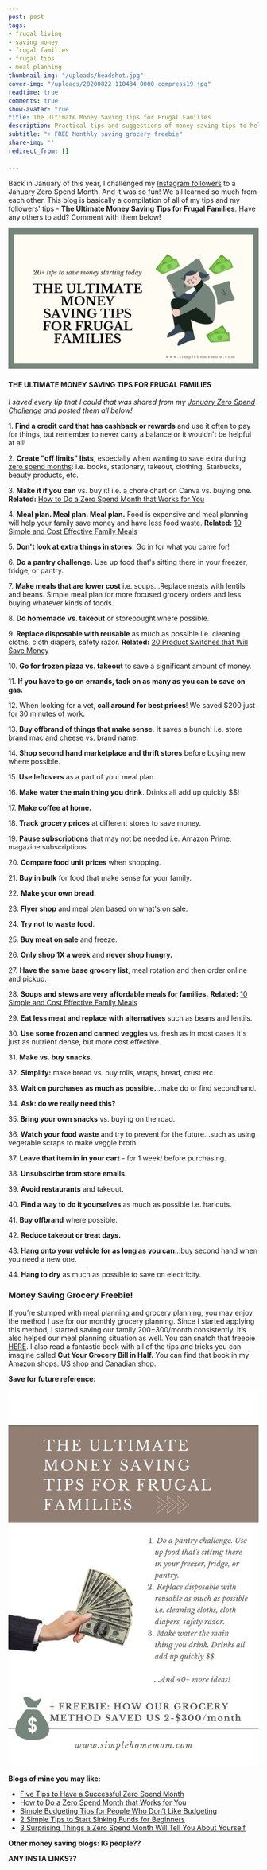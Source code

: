 ```yaml
---
post: post
tags:
- frugal living
- saving money
- frugal families
- frugal tips
- meal planning
thumbnail-img: "/uploads/headshot.jpg"
cover-img: "/uploads/20200822_110434_0000_compress19.jpg"
readtime: true
comments: true
show-avatar: true
title: The Ultimate Money Saving Tips for Frugal Families
description: Practical tips and suggestions of money saving tips to help families
subtitle: "+ FREE Monthly saving grocery freebie"
share-img: ''
redirect_from: []

---
```

Back in January of this year, I challenged my [Instagram followers](www.instagram.com/simplehomemom) to a January Zero Spend Month. And it was so fun! We all learned so much from each other. This blog is basically a compilation of all of my tips and my followers' tips - **The Ultimate Money Saving Tips for Frugal Families**. Have any others to add? Comment with them below!

![A picture of a lady sitting with money around her.](/uploads/the-ultimate-saving-money-tips-shm.jpg "The ultimate money saving tips for frugal families SHM")

#### **THE ULTIMATE MONEY SAVING TIPS FOR FRUGAL FAMILIES**

_I saved every tip that I could that was shared from my_ [_January Zero Spend Challenge_](https://www.simplehomemom.com/how-to-do-a-zero-spend-month-that-works-for-you/) _and posted them all below!_

1\. **Find a credit card that has cashback or rewards** and use it often to pay for things, but remember to never carry a balance or it wouldn't be helpful at all!

2\. **Create "off limits" lists**, especially when wanting to save extra during [zero spend months](https://www.simplehomemom.com/3-surprising-things-a-zero-spend-month-will-tell-you-about-yourself/): i.e. books, stationary, takeout, clothing, Starbucks, beauty products, etc.

3\. **Make it if you can** vs. buy it! i.e. a chore chart on Canva vs. buying one. **Related:** [How to Do a Zero Spend Month that Works for You](https://www.simplehomemom.com/how-to-do-a-zero-spend-month-that-works-for-you/)

4\. **Meal plan. Meal plan. Meal plan.** Food is expensive and meal planning will help your family save money and have less food waste. **Related:** [10 Simple and Cost Effective Family Meals](https://www.simplehomemom.com/10-simple-and-cost-effective-family-meals/)

5\. **Don't look at extra things in stores.** Go in for what you came for!

6\. **Do a pantry challenge.** Use up food that's sitting there in your freezer, fridge, or pantry.

7\. **Make meals that are lower cost** i.e. soups...Replace meats with lentils and beans. Simple meal plan for more focused grocery orders and less buying whatever kinds of foods.

8\. **Do homemade** **vs. takeout** or storebought where possible.

9\. **Replace disposable with reusable** as much as possible i.e. cleaning cloths, cloth diapers, safety razor. **Related:** [20 Product Switches that Will Save Money](https://www.simplehomemom.com/20-product-switches-that-will-save-money/)

10\. **Go for frozen pizza vs. takeout** to save a significant amount of money.

11\. **If you have to go on errands, tack on as many as you can to save on gas.**

12\. When looking for a vet, **call around for best prices**! We saved $200 just for 30 minutes of work.

13\. **Buy offbrand of things that make sense**. It saves a bunch! i.e. store brand mac and cheese vs. brand name.

14\. **Shop second hand marketplace and thrift stores** before buying new where possible.

15\. **Use leftovers** as a part of your meal plan.

16\. **Make water the main thing you drink**. Drinks all add up quickly $$!

17\. **Make coffee at home.**

18\. **Track grocery prices** at different stores to save money.

19\. **Pause subscriptions** that may not be needed i.e. Amazon Prime, magazine subscriptions.

20\. **Compare food unit prices** when shopping.

21\. **Buy in bulk** for food that make sense for your family.

22\. **Make your own bread.**

23\. **Flyer shop** and meal plan based on what's on sale.

24\. **Try not to waste food**.

25\. **Buy meat on sale** and freeze.

26\. **Only shop 1X a week** and **never shop hungry.**

27\. **Have the same base grocery list**, meal rotation and then order online and pickup.

28\. **Soups and stews are very affordable meals for families.** **Related:** [10 Simple and Cost Effective Family Meals]( https://www.simplehomemom.com/10-simple-and-cost-effective-family-meals/)

29\. **Eat less meat and replace with alternatives** such as beans and lentils.

30\. **Use some frozen and canned veggies** vs. fresh as in most cases it's just as nutrient dense, but more cost effective.

31\. **Make vs. buy snacks.**

32\. **Simplify:** make bread vs. buy rolls, wraps, bread, crust etc.

33\. **Wait on purchases as much as possible.**..make do or find secondhand.

34\. **Ask: do we really need this?**

35\. **Bring your own snacks** vs. buying on the road.

36\. **Watch your food waste** and try to prevent for the future...such as using vegetable scraps to make veggie broth.

37\. **Leave that item in in your cart** - for 1 week! before purchasing.

38\. **Unsubscirbe from store emails.**

39\. **Avoid restaurants** and takeout.

40\. **Find a way to do it yourselves** as much as possible i.e. haricuts.

41\. **Buy offbrand** where possible.

42\. **Reduce takeout or treat days.**

43\. **Hang onto your vehicle for as long as you can**...buy second hand when you need a new one.

44\. **Hang to dry** as much as possible to save on electricity.

### Money Saving Grocery Freebie!

If you’re stumped with meal planning and grocery planning, you may enjoy the method I use for our monthly grocery planning. Since I started applying this method, I started saving our family $200-$300/month consistently. It’s also helped our meal planning situation as well. You can snatch that freebie [HERE](https://mailchi.mp/82b428a1e609/our-grocery-planning-method ). I also read a fantastic book with all of the tips and tricks you can imagine called **Cut Your Grocery Bill in Half.** You can find that book in my Amazon shops: [US shop](www.amazon.com/shop/simplehomemom)  and [Canadian shop](www.amazon.ca/shop/simplehomemom).

**Save for future reference:**

![A blog graphic overview with three tips showing a hand holding money.](/uploads/www-simplehomemom-com.jpg "The Ultimate Money Saving Tips for Frugal Families 2")

**Blogs of mine you may like:**

* [Five Tips to Have a Successful Zero Spend Month](https://www.simplehomemom.com/five-tips-to-have-a-successful-zero-spend-month/)
* [How to Do a Zero Spend Month that Works for You](https://www.simplehomemom.com/how-to-do-a-zero-spend-month-that-works-for-you/)
* [Simple Budgeting Tips for People Who Don’t Like Budgeting](https://www.simplehomemom.com/simple-budgeting-tips-for-people-who-don-t-like-budgeting/)
* [2 Simple Tips to Start Sinking Funds for Beginners](https://www.simplehomemom.com/2-simple-tips-to-start-sinking-funds-for-beginners/)
* [3 Surprising Things a Zero Spend Month Will Tell You About Yourself](https://www.simplehomemom.com/3-surprising-things-a-zero-spend-month-will-tell-you-about-yourself/)

**Other money saving blogs: IG people??**

**ANY INSTA LINKS??**